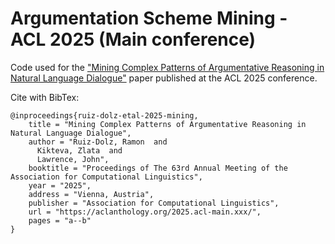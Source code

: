 # Argumentation Scheme Mining - ACL 2025 (Main conference)

Code used for the ["Mining Complex Patterns of Argumentative Reasoning in Natural Language Dialogue"](https://aclanthology.org/2025.acl-main.xxx.pdf) paper published at the ACL 2025 conference.

Cite with BibTex:

```
@inproceedings{ruiz-dolz-etal-2025-mining,
    title = "Mining Complex Patterns of Argumentative Reasoning in Natural Language Dialogue",
    author = "Ruiz-Dolz, Ramon  and
      Kikteva, Zlata  and
      Lawrence, John",
    booktitle = "Proceedings of The 63rd Annual Meeting of the Association for Computational Linguistics",
    year = "2025",
    address = "Vienna, Austria",
    publisher = "Association for Computational Linguistics",
    url = "https://aclanthology.org/2025.acl-main.xxx/",
    pages = "a--b"
}
```